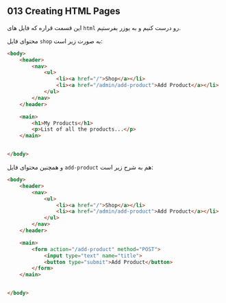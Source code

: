 ## 013 Creating HTML Pages
این قسمت قراره که فایل های `html` رو درست کنیم و به یوزر بفرستیم.
 
 محتوای فایل `shop` به صورت زیر است:
```html
<body>
    <header>
        <nav>
            <ul>
                <li><a href="/">Shop</a></li>
                <li><a href="/admin/add-product">Add Product</a></li>
            </ul>
        </nav>
    </header>

    <main>
        <h1>My Products</h1>
        <p>List of all the products...</p>
    </main>


</body>
```
و همچنین محتوای فایل `add-product` هم به شرح زیر است:
```html
<body>
    <header>
        <nav>
            <ul>
                <li><a href="/">Shop</a></li>
                <li><a href="/admin/add-product">Add Product</a></li>
            </ul>
        </nav>
    </header>

    <main>
        <form action="/add-product" method="POST">
            <input type="text" name="title">
            <button type="submit">Add Product</button>
        </form>
    </main>


</body>
```
